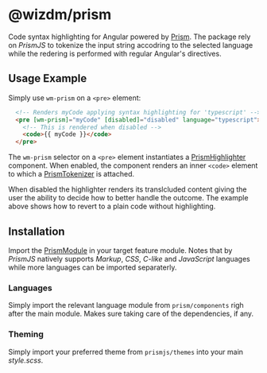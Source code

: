 @wizdm/prism
============

Code syntax highlighting for Angular powered by [Prism](https://prismjs.com). The package rely on *PrismJS* to tokenize the input string accodring to the selected language while the redering is performed with regular Angular's directives.

## Usage Example
Simply use `wm-prism` on a `<pre>` element:

```html
  <!-- Renders myCode applying syntax highlighting for 'typescript' --> 
  <pre [wm-prism]="myCode" [disabled]="disabled" language="typescript">
    <!-- This is rendered when disabled -->
    <code>{{ myCode }}</code>
  </pre>
```
The `wm-prism` selector on a `<pre>` element instantiates a [PrismHighlighter](#prismhighlighter) component. When enabled, the component renders an inner `<code>` element to which a [PrismTokenizer](#prismtokenizer) is attached.

When disabled the highlighter renders its translcluded content giving the user the ability to decide how to better handle the outcome.  The example above shows how to revert to a plain code without highlighting.

## Installation
Import the [PrismModule](#prismmodule) in your target feature module. Notes that by *PrismJS* natively supports *Markup*, *CSS*, *C-like* and *JavaScript* languages while more languages can be imported separaterly. 

### Languages
Simply import the relevant language module from `prism/components` righ after the main module. Makes sure taking care of the dependencies, if any.

### Theming
Simply import your preferred theme from `prismjs/themes` into your main *style.scss*.